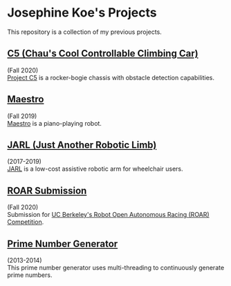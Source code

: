 # Josephine Koe's Projects
This repository is a collection of my previous projects. 

## [C5 (Chau's Cool Controllable Climbing Car)](https://github.com/kbiesiadecki141/c5/tree/72c8e12a2ba4dbe2b64b1d3597fd807563907348)
(Fall 2020)</br>
[Project C5](https://www.youtube.com/watch?v=Ex3u4fHQebM&ab_channel=JosephineKoe) is a rocker-bogie chassis with obstacle detection capabilities.

## [Maestro](https://github.com/MatthewTurney/SheetMusicRecognition/tree/1cc9bc065f9e5a981852559e8cb107332b1ad5fc)
(Fall 2019)</br>
[Maestro](https://sites.google.com/berkeley.edu/maestro-pianorobot/introduction?authuser=0) is a piano-playing robot.

## [JARL (Just Another Robotic Limb)](https://github.com/EnableTech/JARL/tree/e883a44408c4bda8b820b10909f9c76019fc5df1)
(2017-2019)</br>
[JARL](https://www.youtube.com/watch?v=TUHmV_6Mdpo&ab_channel=JacobsInstituteforDesignInnovation%2CUCBerkeley) is a low-cost assistive robotic arm for wheelchair users.

## [ROAR Submission](https://github.com/josephinekoe/ROAR_Sim/tree/dfddaf392c74526217cd06e390511b85b9d46358)
(Fall 2020)</br>
Submission for [UC Berkeley's Robot Open Autonomous Racing (ROAR) Competition](https://vivecenter.berkeley.edu/inaugural-roar-results-and-expansion/).

## [Prime Number Generator](https://github.com/josephinekoe/Projects/tree/master/Prime%20Generator)
(2013-2014)</br>
This prime number generator uses multi-threading to continuously generate prime numbers.
